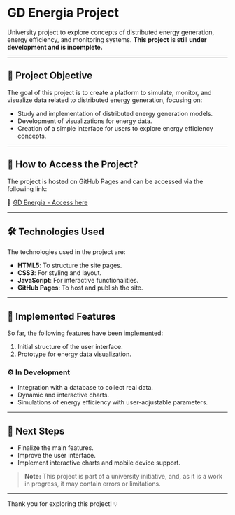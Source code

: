 # GD Energia Project
University project to explore concepts of distributed energy generation, energy efficiency, and monitoring systems. **This project is still under development and is incomplete.**

---

## 🌟 **Project Objective**
The goal of this project is to create a platform to simulate, monitor, and visualize data related to distributed energy generation, focusing on:

- Study and implementation of distributed energy generation models.
- Development of visualizations for energy data.
- Creation of a simple interface for users to explore energy efficiency concepts.

---

## 🚀 **How to Access the Project?**
The project is hosted on GitHub Pages and can be accessed via the following link:

🔗 [GD Energia - Access here](https://manoper93.github.io/GDENERGIA/)

---

## 🛠️ **Technologies Used**
The technologies used in the project are:

- **HTML5**: To structure the site pages.
- **CSS3**: For styling and layout.
- **JavaScript**: For interactive functionalities.
- **GitHub Pages**: To host and publish the site.

---

## 🔧 **Implemented Features**
So far, the following features have been implemented:

1. Initial structure of the user interface.
2. Prototype for energy data visualization.

### ⚙️ **In Development**
- Integration with a database to collect real data.
- Dynamic and interactive charts.
- Simulations of energy efficiency with user-adjustable parameters.

---

## 🎯 **Next Steps**
- Finalize the main features.
- Improve the user interface.
- Implement interactive charts and mobile device support.

> **Note:** This project is part of a university initiative, and, as it is a work in progress, it may contain errors or limitations.

---

Thank you for exploring this project! 💡
